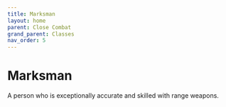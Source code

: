 ```yaml
---
title: Marksman
layout: home
parent: Close Combat
grand_parent: Classes
nav_order: 5
---
```


# Marksman
A person who is exceptionally accurate and skilled with range weapons.